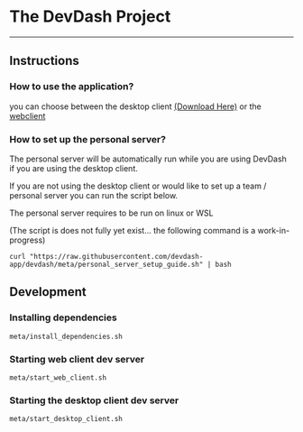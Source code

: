 # The DevDash Project

---

## Instructions

### How to use the application?

you can choose between the desktop client [(Download Here)](https://github.com/devdash-app/devdash/releases/) or the [webclient](https://devdash.vercel.app)

### How to set up the personal server?

The personal server will be automatically run while you are using DevDash if you are using the desktop client.

If you are not using the desktop client or would like to set up a team / personal server you can run the script below.

The personal server requires to be run on linux or WSL

(The script is does not fully yet exist... the following command is a work-in-progress)

```
curl "https://raw.githubusercontent.com/devdash-app/devdash/meta/personal_server_setup_guide.sh" | bash
```

## Development

### Installing dependencies

```
meta/install_dependencies.sh
```

### Starting web client dev server

```
meta/start_web_client.sh
```

### Starting the desktop client dev server

```
meta/start_desktop_client.sh
```